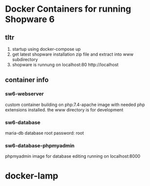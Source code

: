 # Docker Containers for running Shopware 6

## tltr
1. startup using docker-compose up
2. get latest shopware installation zip file and extract into www subdirectory
3. shopware is runnung on localhost:80 http://localhost

## container info
### sw6-webserver
custom container building on php:7.4-apache image with needed php extensions installed. 
the www directory is for development
### sw6-database
maria-db database 
root password: root
### sw6-database-phpmyadmin
phpmyadmin image for database editing running on localhost:8000
# docker-lamp
